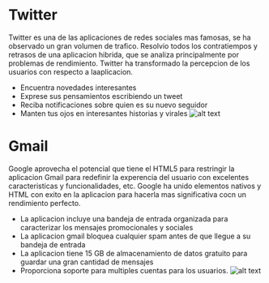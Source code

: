
# Twitter
Twitter es una de las aplicaciones de redes sociales mas famosas, se ha observado un gran volumen de trafico. Resolvio todos los contratiempos y retrasos de una aplicacion hibrida, que se analiza principalmente por problemas de rendimiento. Twitter ha transformado la percepcion de los usuarios con respecto a laaplicacion.
- Encuentra novedades interesantes
- Exprese sus pensamientos escribiendo un tweet
- Reciba notificaciones sobre quien es su nuevo seguidor
- Manten tus ojos en interesantes historias y virales
![alt text]([https://i.blogs.es/9a1251/nuevo-diseno-gmail-4/450_1000.jpg](https://www.soydemac.com/wp-content/uploads/2019/07/nueva-interfaz-web-twitter-830x535.png))

# Gmail
Google aprovecha el potencial que tiene el HTML5 para restringir la aplicacion Gmail para redefinir la experencia del usuario con excelentes caracteristicas y funcionalidades, etc. Google ha unido elementos nativos y HTML con exito en la aplicacion para hacerla mas significativa cocn un rendimiento perfecto.
- La aplicacion incluye una bandeja de entrada organizada para caracterizar los mensajes promocionales y sociales
- La aplicacion gmail bloquea cualquier spam antes de que llegue a su bandeja de entrada
- La aplicacion tiene 15 GB de almacenamiento de datos gratuito para guardar una gran cantidad de mensajes
- Proporciona soporte para multiples cuentas para los usuarios.
![alt text](https://i.blogs.es/9a1251/nuevo-diseno-gmail-4/450_1000.jpg)
